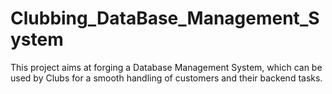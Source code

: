 # Clubbing_DataBase_Management_System
This project aims at forging a Database Management System, which can be used by Clubs for a smooth handling of customers and their backend tasks.
